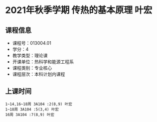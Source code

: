 # 2021年秋季学期 传热的基本原理 叶宏






## 课程信息

- 课程号：013004.01
- 学分：4
- 教学类型：理论课
- 开课单位：热科学和能源工程系
- 课程类别：专业核心
- 课程层次：本科计划内课程

## 上课时间

```
1~14,16~18周 3A104 :2(8,9) 叶宏
1~18周 3A104 :5(3,4) 叶宏
16周 3A104 :7(8,9) 叶宏
```

